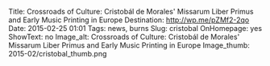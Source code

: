 Title: Crossroads of Culture: Cristobál de Morales' Missarum Liber Primus and Early Music Printing in Europe
Destination: http://wp.me/pZMf2-2qo
Date: 2015-02-25 01:01 
Tags: news, burns
Slug: cristobal 
OnHomepage: yes
ShowText: no
Image_alt: Crossroads of Culture: Cristobál de Morales' Missarum Liber Primus and Early Music Printing in Europe
Image_thumb: 2015-02/cristobal_thumb.png

